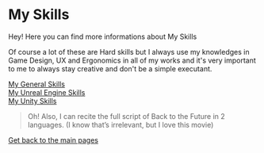 # My Skills

Hey! Here you can find more informations about My Skills

Of course a lot of these are Hard skills but I always use my knowledges in Game Design, UX and Ergonomics in all of my works and it's very important to me to always stay creative and don't be a simple executant.

[My General Skills](https://github.com/LouisViktorCeleyron/Portfolio/blob/master/Skills/GeneralSkills.md)  
[My Unreal Engine Skills](https://github.com/LouisViktorCeleyron/Portfolio/blob/master/Skills/UnrealSkills.md)  
[My Unity Skills ](https://github.com/LouisViktorCeleyron/Portfolio/blob/master/Skills/UnitySkills.md)  

>Oh! Also, I can recite the full script of Back to the Future in 2 languages. (I know that’s irrelevant, but I love this movie)

[Get back to the main pages](https://github.com/LouisViktorCeleyron/Portfolio/blob/master/README.md)
